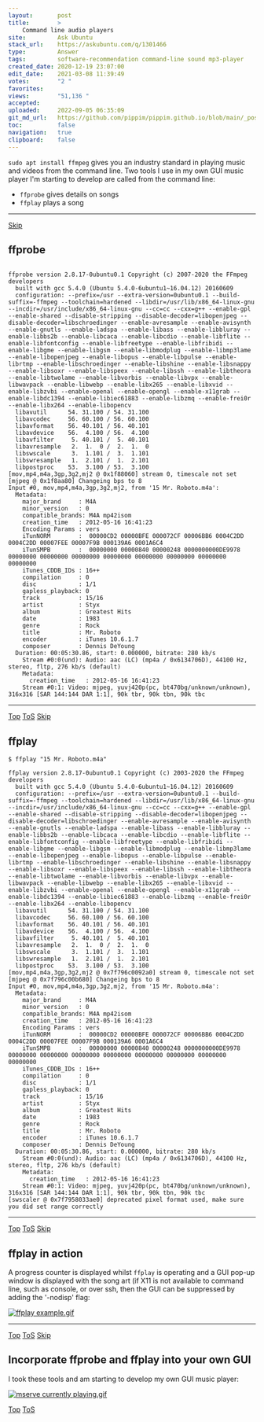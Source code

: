 ```yaml
---
layout:       post
title:        >
    Command line audio players
site:         Ask Ubuntu
stack_url:    https://askubuntu.com/q/1301466
type:         Answer
tags:         software-recommendation command-line sound mp3-player
created_date: 2020-12-19 23:07:00
edit_date:    2021-03-08 11:39:49
votes:        "2 "
favorites:    
views:        "51,136 "
accepted:     
uploaded:     2022-09-05 06:35:09
git_md_url:   https://github.com/pippim/pippim.github.io/blob/main/_posts/2020/2020-12-19-Command-line-audio-players.md
toc:          false
navigation:   true
clipboard:    false
---
```


`sudo apt install ffmpeg` gives you an industry standard in playing music and videos from the command line. Two tools I use in my own GUI music player I'm starting to develop are called from the command line:

- `ffprobe` gives details on songs
- `ffplay` plays a song


----------



<a id="hdr1"></a>
<div class="hdr-bar">  <a href="#hdr2">Skip</a></div>

## ffprobe

```$ ffprobe "15 Mr. Roboto.m4a"

ffprobe version 2.8.17-0ubuntu0.1 Copyright (c) 2007-2020 the FFmpeg developers
  built with gcc 5.4.0 (Ubuntu 5.4.0-6ubuntu1~16.04.12) 20160609
  configuration: --prefix=/usr --extra-version=0ubuntu0.1 --build-suffix=-ffmpeg --toolchain=hardened --libdir=/usr/lib/x86_64-linux-gnu --incdir=/usr/include/x86_64-linux-gnu --cc=cc --cxx=g++ --enable-gpl --enable-shared --disable-stripping --disable-decoder=libopenjpeg --disable-decoder=libschroedinger --enable-avresample --enable-avisynth --enable-gnutls --enable-ladspa --enable-libass --enable-libbluray --enable-libbs2b --enable-libcaca --enable-libcdio --enable-libflite --enable-libfontconfig --enable-libfreetype --enable-libfribidi --enable-libgme --enable-libgsm --enable-libmodplug --enable-libmp3lame --enable-libopenjpeg --enable-libopus --enable-libpulse --enable-librtmp --enable-libschroedinger --enable-libshine --enable-libsnappy --enable-libsoxr --enable-libspeex --enable-libssh --enable-libtheora --enable-libtwolame --enable-libvorbis --enable-libvpx --enable-libwavpack --enable-libwebp --enable-libx265 --enable-libxvid --enable-libzvbi --enable-openal --enable-opengl --enable-x11grab --enable-libdc1394 --enable-libiec61883 --enable-libzmq --enable-frei0r --enable-libx264 --enable-libopencv
  libavutil      54. 31.100 / 54. 31.100
  libavcodec     56. 60.100 / 56. 60.100
  libavformat    56. 40.101 / 56. 40.101
  libavdevice    56.  4.100 / 56.  4.100
  libavfilter     5. 40.101 /  5. 40.101
  libavresample   2.  1.  0 /  2.  1.  0
  libswscale      3.  1.101 /  3.  1.101
  libswresample   1.  2.101 /  1.  2.101
  libpostproc    53.  3.100 / 53.  3.100
[mov,mp4,m4a,3gp,3g2,mj2 @ 0x1f88060] stream 0, timescale not set
[mjpeg @ 0x1f8aa80] Changeing bps to 8
Input #0, mov,mp4,m4a,3gp,3g2,mj2, from '15 Mr. Roboto.m4a':
  Metadata:
    major_brand     : M4A 
    minor_version   : 0
    compatible_brands: M4A mp42isom
    creation_time   : 2012-05-16 16:41:23
    Encoding Params : vers
    iTunNORM        :  00000CD2 00000BFE 000072CF 00006BB6 0004C2DD 0004C2DD 00007FEE 00007F9B 000139A6 0001A6C4
    iTunSMPB        :  00000000 00000840 00000248 0000000000DE9978 00000000 00000000 00000000 00000000 00000000 00000000 00000000 00000000
    iTunes_CDDB_IDs : 16++
    compilation     : 0
    disc            : 1/1
    gapless_playback: 0
    track           : 15/16
    artist          : Styx
    album           : Greatest Hits
    date            : 1983
    genre           : Rock
    title           : Mr. Roboto
    encoder         : iTunes 10.6.1.7
    composer        : Dennis DeYoung
  Duration: 00:05:30.86, start: 0.000000, bitrate: 280 kb/s
    Stream #0:0(und): Audio: aac (LC) (mp4a / 0x6134706D), 44100 Hz, stereo, fltp, 276 kb/s (default)
    Metadata:
      creation_time   : 2012-05-16 16:41:23
    Stream #0:1: Video: mjpeg, yuvj420p(pc, bt470bg/unknown/unknown), 316x316 [SAR 144:144 DAR 1:1], 90k tbr, 90k tbn, 90k tbc
```

----------



<a id="hdr2"></a>
<div class="hdr-bar">  <a href="#">Top</a>  <a href="#hdr1">ToS</a>  <a href="#hdr3">Skip</a></div>

## ffplay

``` 
$ ffplay "15 Mr. Roboto.m4a"

ffplay version 2.8.17-0ubuntu0.1 Copyright (c) 2003-2020 the FFmpeg developers
  built with gcc 5.4.0 (Ubuntu 5.4.0-6ubuntu1~16.04.12) 20160609
  configuration: --prefix=/usr --extra-version=0ubuntu0.1 --build-suffix=-ffmpeg --toolchain=hardened --libdir=/usr/lib/x86_64-linux-gnu --incdir=/usr/include/x86_64-linux-gnu --cc=cc --cxx=g++ --enable-gpl --enable-shared --disable-stripping --disable-decoder=libopenjpeg --disable-decoder=libschroedinger --enable-avresample --enable-avisynth --enable-gnutls --enable-ladspa --enable-libass --enable-libbluray --enable-libbs2b --enable-libcaca --enable-libcdio --enable-libflite --enable-libfontconfig --enable-libfreetype --enable-libfribidi --enable-libgme --enable-libgsm --enable-libmodplug --enable-libmp3lame --enable-libopenjpeg --enable-libopus --enable-libpulse --enable-librtmp --enable-libschroedinger --enable-libshine --enable-libsnappy --enable-libsoxr --enable-libspeex --enable-libssh --enable-libtheora --enable-libtwolame --enable-libvorbis --enable-libvpx --enable-libwavpack --enable-libwebp --enable-libx265 --enable-libxvid --enable-libzvbi --enable-openal --enable-opengl --enable-x11grab --enable-libdc1394 --enable-libiec61883 --enable-libzmq --enable-frei0r --enable-libx264 --enable-libopencv
  libavutil      54. 31.100 / 54. 31.100
  libavcodec     56. 60.100 / 56. 60.100
  libavformat    56. 40.101 / 56. 40.101
  libavdevice    56.  4.100 / 56.  4.100
  libavfilter     5. 40.101 /  5. 40.101
  libavresample   2.  1.  0 /  2.  1.  0
  libswscale      3.  1.101 /  3.  1.101
  libswresample   1.  2.101 /  1.  2.101
  libpostproc    53.  3.100 / 53.  3.100
[mov,mp4,m4a,3gp,3g2,mj2 @ 0x7f796c0092a0] stream 0, timescale not set
[mjpeg @ 0x7f796c00b680] Changeing bps to 8
Input #0, mov,mp4,m4a,3gp,3g2,mj2, from '15 Mr. Roboto.m4a':
  Metadata:
    major_brand     : M4A 
    minor_version   : 0
    compatible_brands: M4A mp42isom
    creation_time   : 2012-05-16 16:41:23
    Encoding Params : vers
    iTunNORM        :  00000CD2 00000BFE 000072CF 00006BB6 0004C2DD 0004C2DD 00007FEE 00007F9B 000139A6 0001A6C4
    iTunSMPB        :  00000000 00000840 00000248 0000000000DE9978 00000000 00000000 00000000 00000000 00000000 00000000 00000000 00000000
    iTunes_CDDB_IDs : 16++
    compilation     : 0
    disc            : 1/1
    gapless_playback: 0
    track           : 15/16
    artist          : Styx
    album           : Greatest Hits
    date            : 1983
    genre           : Rock
    title           : Mr. Roboto
    encoder         : iTunes 10.6.1.7
    composer        : Dennis DeYoung
  Duration: 00:05:30.86, start: 0.000000, bitrate: 280 kb/s
    Stream #0:0(und): Audio: aac (LC) (mp4a / 0x6134706D), 44100 Hz, stereo, fltp, 276 kb/s (default)
    Metadata:
      creation_time   : 2012-05-16 16:41:23
    Stream #0:1: Video: mjpeg, yuvj420p(pc, bt470bg/unknown/unknown), 316x316 [SAR 144:144 DAR 1:1], 90k tbr, 90k tbn, 90k tbc
[swscaler @ 0x7f7958033ae0] deprecated pixel format used, make sure you did set range correctly
```

----------



<a id="hdr3"></a>
<div class="hdr-bar">  <a href="#">Top</a>  <a href="#hdr2">ToS</a>  <a href="#hdr4">Skip</a></div>

## ffplay in action

A progress counter is displayed whilst `ffplay` is operating and a GUI pop-up window is displayed with the song art (if X11 is not available to command line, such as console, or over ssh, then the GUI can be suppressed by adding the '-nodisp' flag:

[![ffplay example.gif][1]][1]


----------



<a id="hdr4"></a>
<div class="hdr-bar">  <a href="#">Top</a>  <a href="#hdr3">ToS</a>  <a href="#hdr5">Skip</a></div>

## Incorporate ffprobe and ffplay into your own GUI

I took these tools and am starting to develop my own GUI music player:

[![mserve currently playing.gif][2]][2]


  [1]: https://i.stack.imgur.com/WeDkY.gif
  [2]: https://i.stack.imgur.com/zMdLr.gif


<a id="hdr5"></a>
<div class="hdr-bar">  <a href="#">Top</a>  <a href="#hdr4">ToS</a></div>

